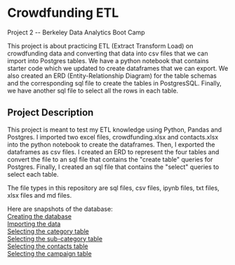 # Crowdfunding ETL

Project 2 -- Berkeley Data Analytics Boot Camp

This project is about practicing ETL (Extract Transform Load) on crowdfunding data and converting that data into csv files that we can import into Postgres tables. We have a python notebook that contains starter code which we updated to create dataframes that we can export. We also created an ERD (Entity-Relationship Diagram) for the table schemas and the corresponding sql file to create the tables in PostgresSQL. Finally, we have another sql file to select all the rows in each table.

## Project Description
This project is meant to test my ETL knowledge using Python, Pandas and Postgres. I imported two excel files, crowdfunding.xlsx and contacts.xlsx into the python notebook to create the dataframes. Then, I exported the dataframes as csv files. I created an ERD to represent the four tables and convert the file to an sql file that contains the "create table" queries for Postgres. Finally, I created an sql file that contains the "select" queries to select each table.

The file types in this repository are sql files, csv files, ipynb files, txt files, xlsx files and md files.

Here are snapshots of the database:  
[Creating the database](https://github.com/leonluong1/crowdfunding_etl/blob/main/Snapshots/creating_db_snapshot.png)  
[Importing the data](https://github.com/leonluong1/crowdfunding_etl/blob/main/Snapshots/importing_data_snapshot.png)  
[Selecting the category table](https://github.com/leonluong1/crowdfunding_etl/blob/main/Snapshots/selecting_category.png)  
[Selecting the sub-category table](https://github.com/leonluong1/crowdfunding_etl/blob/main/Snapshots/selecting_subcategory.png)  
[Selecting the contacts table](https://github.com/leonluong1/crowdfunding_etl/blob/main/Snapshots/selecting_contacts.png)  
[Selecting the campaign table](https://github.com/leonluong1/crowdfunding_etl/blob/main/Snapshots/selecting_campaign.png)

